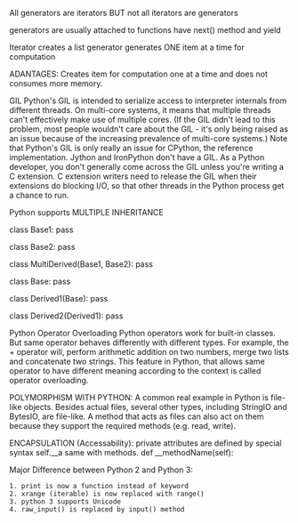 All generators are iterators BUT
not all iterators are generators

generators are usually attached to functions
have next() method and yield

Iterator creates a list
generator generates ONE item at a time for computation

ADANTAGES:
Creates item for computation one at a time and does not consumes more memory.

GIL
Python's GIL is intended to serialize access to interpreter internals from different threads. On multi-core systems, it means that multiple threads can't effectively make use of multiple cores. (If the GIL didn't lead to this problem, most people wouldn't care about the GIL - it's only being raised as an issue because of the increasing prevalence of multi-core systems.) 
Note that Python's GIL is only really an issue for CPython, the reference implementation. Jython and IronPython don't have a GIL. As a Python developer, you don't generally come across the GIL unless you're writing a C extension. C extension writers need to release the GIL when their extensions do blocking I/O, so that other threads in the Python process get a chance to run.

Python supports MULTIPLE INHERITANCE

class Base1:
    pass

class Base2:
    pass

class MultiDerived(Base1, Base2):
    pass

class Base:
    pass

class Derived1(Base):
    pass

class Derived2(Derived1):
    pass

Python Operator Overloading
Python operators work for built-in classes. But same operator behaves differently with different types. For example, the + operator will, perform arithmetic addition on two numbers, merge two lists and concatenate two strings. This feature in Python, that allows same operator to have different meaning according to the context is called operator overloading.

POLYMORPHISM WITH PYTHON:
A common real example in Python is file-like objects. Besides actual files, several other types, including StringIO and BytesIO, are file-like. A method that acts as files can also act on them because they support the required methods (e.g. read, write).

ENCAPSULATION (Accessability):
private attributes are defined by special syntax self.__a same with methods.
def __methodName(self):

Major Difference between Python 2 and Python 3:

	1. print is now a function instead of keyword
	2. xrange (iterable) is now replaced with range()
	3. python 3 supports Unicode
	4. raw_input() is replaced by input() method


